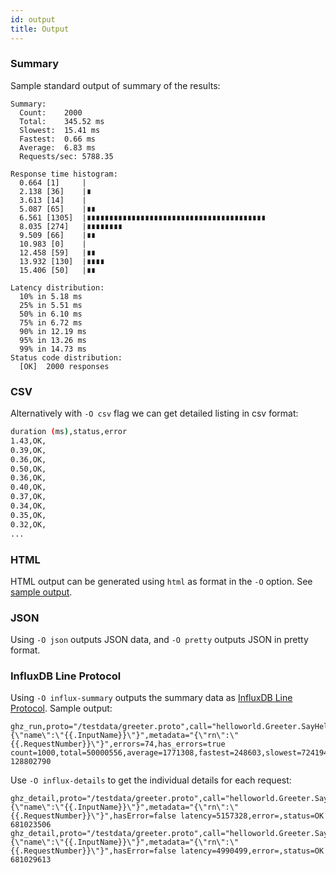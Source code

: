 ```yaml
---
id: output
title: Output
---
```


### Summary

Sample standard output of summary of the results:

```
Summary:
  Count:	2000
  Total:	345.52 ms
  Slowest:	15.41 ms
  Fastest:	0.66 ms
  Average:	6.83 ms
  Requests/sec:	5788.35

Response time histogram:
  0.664 [1]	    |
  2.138 [36]	|∎
  3.613 [14]	|
  5.087 [65]	|∎∎
  6.561 [1305]	|∎∎∎∎∎∎∎∎∎∎∎∎∎∎∎∎∎∎∎∎∎∎∎∎∎∎∎∎∎∎∎∎∎∎∎∎∎∎∎∎
  8.035 [274]	|∎∎∎∎∎∎∎∎
  9.509 [66]	|∎∎
  10.983 [0]	|
  12.458 [59]	|∎∎
  13.932 [130]	|∎∎∎∎
  15.406 [50]	|∎∎

Latency distribution:
  10% in 5.18 ms
  25% in 5.51 ms
  50% in 6.10 ms
  75% in 6.72 ms
  90% in 12.19 ms
  95% in 13.26 ms
  99% in 14.73 ms
Status code distribution:
  [OK]	2000 responses
```

### CSV

Alternatively with `-O csv` flag we can get detailed listing in csv format:

```sh
duration (ms),status,error
1.43,OK,
0.39,OK,
0.36,OK,
0.50,OK,
0.36,OK,
0.40,OK,
0.37,OK,
0.34,OK,
0.35,OK,
0.32,OK,
...
```

### HTML

HTML output can be generated using `html` as format in the `-O` option. See [sample output](http://bojand.github.io/sample.html).

### JSON

Using `-O json` outputs JSON data, and `-O pretty` outputs JSON in pretty format.

### InfluxDB Line Protocol

Using `-O influx-summary` outputs the summary data as [InfluxDB Line Protocol](https://docs.influxdata.com/influxdb/v1.6/concepts/glossary/#line-protocol). Sample output:

```
ghz_run,proto="/testdata/greeter.proto",call="helloworld.Greeter.SayHello",host="0.0.0.0:50051",n=1000,c=50,qps=0,z=0,timeout=20,dial_timeout=10,keepalive=0,data="{\"name\":\"{{.InputName}}\"}",metadata="{\"rn\":\"{{.RequestNumber}}\"}",errors=74,has_errors=true count=1000,total=50000556,average=1771308,fastest=248603,slowest=7241944,rps=19999.78,median=1715940,p95=4354194,errors=74 128802790
```

Use `-O influx-details` to get the individual details for each request:

```
ghz_detail,proto="/testdata/greeter.proto",call="helloworld.Greeter.SayHello",host="0.0.0.0:50051",n=1000,c=50,qps=0,z=0,timeout=20,dial_timeout=10,keepalive=0,data="{\"name\":\"{{.InputName}}\"}",metadata="{\"rn\":\"{{.RequestNumber}}\"}",hasError=false latency=5157328,error=,status=OK 681023506
ghz_detail,proto="/testdata/greeter.proto",call="helloworld.Greeter.SayHello",host="0.0.0.0:50051",n=1000,c=50,qps=0,z=0,timeout=20,dial_timeout=10,keepalive=0,data="{\"name\":\"{{.InputName}}\"}",metadata="{\"rn\":\"{{.RequestNumber}}\"}",hasError=false latency=4990499,error=,status=OK 681029613
```
